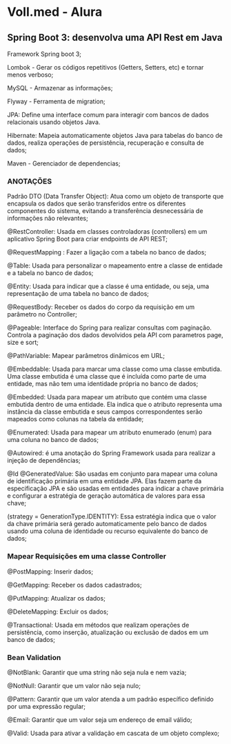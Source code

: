 # Voll.med - Alura

## Spring Boot 3: desenvolva uma API Rest em Java

Framework Spring boot 3;

Lombok - Gerar os códigos repetitivos (Getters, Setters, etc) e tornar menos verboso;

MySQL - Armazenar as informações;

Flyway - Ferramenta de migration;

JPA: Define uma interface comum para interagir com bancos de dados relacionais usando objetos Java.

Hibernate: Mapeia automaticamente objetos Java para tabelas do banco de dados, realiza operações de persistência, recuperação e consulta de dados;

Maven - Gerenciador de dependencias;


### ANOTAÇÕES

Padrão DTO (Data Transfer Object): Atua como um objeto de transporte que encapsula os dados que serão transferidos entre os diferentes componentes do sistema, evitando a transferência desnecessária de informações não relevantes;

@RestController: Usada em classes controladoras (controllers) em um aplicativo Spring Boot para criar endpoints de API REST;

@RequestMapping : Fazer a ligação com a tabela no banco de dados;

@Table: Usada para personalizar o mapeamento entre a classe de entidade e a tabela no banco de dados;

@Entity: Usada para indicar que a classe é uma entidade, ou seja, uma representação de uma tabela no banco de dados;

@RequestBody: Receber os dados do corpo da requisição em um parâmetro no Controller;

@Pageable: Interface do Spring para realizar consultas com paginação. Controla a paginação dos dados devolvidos pela API com parametros page, size e sort;
           
@PathVariable: Mapear parâmetros dinâmicos em URL;

@Embeddable: Usada para marcar uma classe como uma classe embutida. Uma classe embutida é uma classe que é incluída como parte de uma entidade, mas não tem uma identidade própria no banco de dados;

@Embedded: Usada para mapear um atributo que contém uma classe embutida dentro de uma entidade. Ela indica que o atributo representa uma instância da classe embutida e seus campos correspondentes serão mapeados como colunas na tabela da entidade;

@Enumerated: Usada para mapear um atributo enumerado (enum) para uma coluna no banco de dados;

@Autowired: é uma anotação do Spring Framework usada para realizar a injeção de dependências;

@Id @GeneratedValue: São usadas em conjunto para mapear uma coluna de identificação primária em uma entidade JPA. Elas fazem parte da especificação JPA e são usadas em entidades para indicar a chave primária e configurar a estratégia de geração automática de valores para essa chave;

(strategy = GenerationType.IDENTITY): Essa estratégia indica que o valor da chave primária será gerado automaticamente pelo banco de dados usando uma coluna de identidade ou recurso equivalente do banco de dados;


### Mapear Requisições em uma classe Controller

@PostMapping: Inserir dados;

@GetMapping: Receber os dados cadastrados;

@PutMapping: Atualizar os dados;

@DeleteMapping: Excluir os dados;

@Transactional: Usada em métodos que realizam operações de persistência, como inserção, atualização ou exclusão de dados em um banco de dados;

### Bean Validation

@NotBlank: Garantir que uma string não seja nula e nem vazia;

@NotNull: Garantir que um valor não seja nulo;

@Pattern: Garantir que um valor atenda a um padrão específico definido por uma expressão regular;

@Email: Garantir que um valor seja um endereço de email válido;

@Valid: Usada para ativar a validação em cascata de um objeto complexo;
